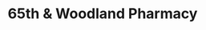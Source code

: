 ---
title: "65th & Woodland Pharmacy"
url: /philadelphia/65th-and-woodland-pharmacy/
shop: chemist
---